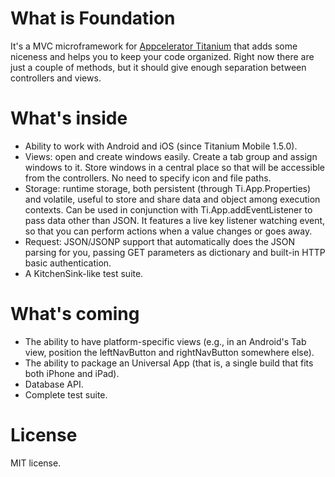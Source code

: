 What is Foundation
==================

It's a MVC microframework for [Appcelerator Titanium](http://appcelerator.com) that adds some niceness and helps you to keep your code organized. Right now there are just a couple of methods, but it should give enough separation between controllers and views.

What's inside
=============

*	 Ability to work with Android and iOS (since Titanium Mobile 1.5.0).
*    Views: open and create windows easily. Create a tab group and assign windows to it. Store windows in a central place so that will be accessible from the controllers. No need to specify icon and file paths.
*    Storage: runtime storage, both persistent (through Ti.App.Properties) and volatile, useful to store and share data and object among execution contexts. Can be used in conjunction with Ti.App.addEventListener to pass data other than JSON. It features a live key listener watching event, so that you can perform actions when a value changes or goes away.
*    Request: JSON/JSONP support that automatically does the JSON parsing for you, passing GET parameters as dictionary and built-in HTTP basic authentication.
*	 A KitchenSink-like test suite.

What's coming
=============

*    The ability to have platform-specific views (e.g., in an Android's Tab view, position the leftNavButton and rightNavButton somewhere else).
*    The ability to package an Universal App (that is, a single build that fits both iPhone and iPad).
*    Database API.
*    Complete test suite.

License
=======

MIT license.
